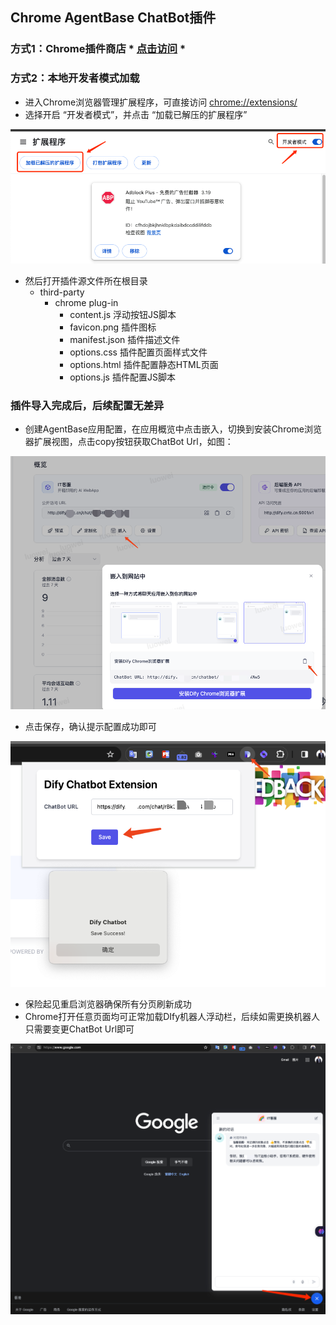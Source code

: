## Chrome AgentBase ChatBot插件

### 方式1：Chrome插件商店 * [点击访问](https://chrome.google.com/webstore/detail/agentbase-chatbot/ceehdapohffmjmkdcifjofadiaoeggaf/related?hl=zh-CN&authuser=0) *
 
### 方式2：本地开发者模式加载

- 进入Chrome浏览器管理扩展程序，可直接访问 [chrome://extensions/](chrome://extensions/)
- 选择开启 “开发者模式”，并点击 “加载已解压的扩展程序”

![img-1.png](images/img-1.png)

- 然后打开插件源文件所在根目录
  - third-party
    - chrome plug-in
      - content.js          浮动按钮JS脚本
      - favicon.png         插件图标
      - manifest.json       插件描述文件
      - options.css         插件配置页面样式文件
      - options.html        插件配置静态HTML页面
      - options.js          插件配置JS脚本

### 插件导入完成后，后续配置无差异
- 创建AgentBase应用配置，在应用概览中点击嵌入，切换到安装Chrome浏览器扩展视图，点击copy按钮获取ChatBot Url，如图：

![img-2.png](images/img-2.png)
- 点击保存，确认提示配置成功即可

![img-3.png](images/img-3.png)

- 保险起见重启浏览器确保所有分页刷新成功
- Chrome打开任意页面均可正常加载DIfy机器人浮动栏，后续如需更换机器人只需要变更ChatBot Url即可

![img-4.png](images/img-4.png)